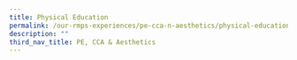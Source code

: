 ```yaml
---
title: Physical Education
permalink: /our-rmps-experiences/pe-cca-n-aesthetics/physical-education/
description: ""
third_nav_title: PE, CCA & Aesthetics
---
```

